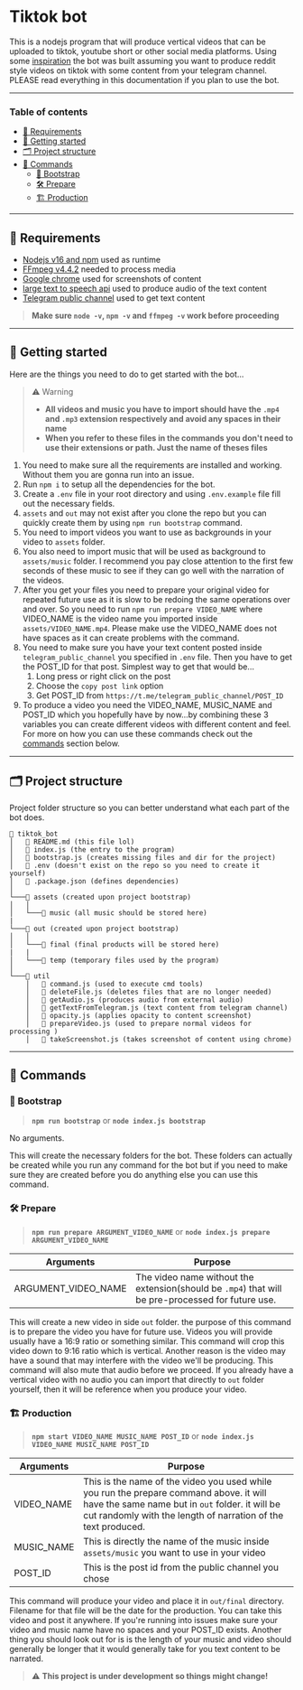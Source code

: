 <h1>Tiktok bot</h1>

This is a nodejs program that will produce vertical videos that can be uploaded to tiktok, youtube short or other social media platforms. Using some [inspiration](https://github.com/elebumm/RedditVideoMakerBot) the bot was built assuming you want to produce reddit style videos on tiktok with some content from your telegram channel. PLEASE read everything in this documentation if you plan to use the bot.

---

<h3>Table of contents</h3>

- [🔑 Requirements](#-requirements)
- [🚀 Getting started](#-getting-started)
- [🗂 Project structure](#-project-structure)
- [🧭 Commands](#-commands)
  - [🏁 Bootstrap](#-bootstrap)
  - [🛠 Prepare](#-prepare)
  - [🏗 Production](#-production)

---

## 🔑 Requirements 

- [Nodejs v16 and npm](https://nodejs.org/en/download/) used as runtime
- [FFmpeg v4.4.2](https://ffmpeg.org/download.html) needed to process media
- [Google chrome](https://support.google.com/chrome/answer/95346?hl=en&co=GENIE.Platform%3DDesktop) used for screenshots of content
- [large text to speech api](https://rapidapi.com/k_1/api/large-text-to-speech/) used to produce audio of the text content
- [Telegram public channel](https://telegram.org/faq_channels#q-what-39s-a-channel) used to get text content

> **Make sure `node -v`, `npm -v` and `ffmpeg -v` work before proceeding**

---

## 🚀 Getting started 

Here are the things you need to do to get started with the bot...
> ⚠️ Warning
>
> - **All videos and music you have to import should have the `.mp4` and `.mp3` extension respectively and avoid any spaces in their name**
> - **When you refer to these files in the commands you don't need to use their extensions or path. Just the name of theses files**

1. You need to make sure all the requirements are installed and working. Without them you are gonna run into an issue.
2. Run `npm i` to setup all the dependencies for the bot.
3. Create a `.env` file in your root directory and using `.env.example` file fill out the necessary fields.
4. `assets` and `out` may not exist after you clone the repo but you can quickly create them by using `npm run bootstrap` command.
5. You need to import videos you want to use as backgrounds in your video to `assets` folder.
6. You also need to import music that will be used as background to `assets/music` folder. I recommend you pay close attention to the first few seconds of these music to see if they can go well with the narration of the videos.
7. After you get your files you need to prepare your original video for repeated future use as it is slow to be redoing the same operations over and over. So you need to run `npm run prepare VIDEO_NAME` where VIDEO_NAME is the video name you imported inside `assets/VIDEO_NAME.mp4`. Please make use the VIDEO_NAME does not have spaces as it can create problems with the command.
8. You need to make sure you have your text content posted inside `telegram_public_channel` you specified in `.env` file. Then you have to get the POST_ID for that post. Simplest way to get that would be...
   1. Long press or right click on the post
   2. Choose the `copy post link` option
   3. Get POST_ID from `https://t.me/telegram_public_channel/POST_ID`
9. To produce a video you need the VIDEO_NAME, MUSIC_NAME and POST_ID which you hopefully have by now...by combining these 3 variables you can create different videos with different content and feel. For more on how you can use these commands check out the [commands](#commands) section below.

---

## 🗂 Project structure 

Project folder structure so you can better understand what each part of the bot does.

```
📂 tiktok_bot
│   📄 README.md (this file lol)
│   📄 index.js (the entry to the program)   
│   📄 bootstrap.js (creates missing files and dir for the project)    
│   📄 .env (doesn't exist on the repo so you need to create it yourself)   
│   📄 .package.json (defines dependencies)   
│
└───📂 assets (created upon project bootstrap)
│   │
│   └───📁 music (all music should be stored here)
|
└───📂 out (created upon project bootstrap)
│   │
│   └───📁 final (final products will be stored here)
|   |
│   └───📁 temp (temporary files used by the program)
│   
└───📂 util
    │   📄 command.js (used to execute cmd tools)
    │   📄 deleteFile.js (deletes files that are no longer needed)
    │   📄 getAudio.js (produces audio from external audio)
    │   📄 getTextFromTelegram.js (text content from telegram channel)
    │   📄 opacity.js (applies opacity to content screenshot)
    │   📄 prepareVideo.js (used to prepare normal videos for processing )
    │   📄 takeScreenshot.js (takes screenshot of content using chrome)
```

---

## 🧭 Commands 

### 🏁 Bootstrap 

> **`npm run bootstrap`** or **`node index.js bootstrap`**

No arguments.

This will create the necessary folders for the bot. These folders can actually be created while you run any command for the bot but if you need to make sure they are created before you do anything else you can use this command.

### 🛠 Prepare 

> **`npm run prepare ARGUMENT_VIDEO_NAME`** or **`node index.js prepare ARGUMENT_VIDEO_NAME`**

| Arguments | Purpose |
| --- | --- |
| ARGUMENT_VIDEO_NAME | The video name without the extension(should be `.mp4`) that will be pre-processed for future use. |

This will create a new video in side `out` folder. the purpose of this command is to prepare the video you have for future use. Videos you will provide usually have a 16:9 ratio or something similar. This command will crop this video down to 9:16 ratio which is vertical. Another reason is the video may have a sound that may interfere with the video we'll be producing. This command will also mute that audio before we proceed. If you already have a vertical video with no audio you can import that directly to `out` folder yourself, then it will be reference when you produce your video.

### 🏗 Production 

> **`npm start VIDEO_NAME MUSIC_NAME POST_ID`** or **`node index.js VIDEO_NAME MUSIC_NAME POST_ID`**

| Arguments | Purpose |
| --- | --- |
| VIDEO_NAME | This is the name of the video you used while you run the prepare command above. it will have the same name but in `out` folder. it will be cut randomly with the length of narration of the text produced. |
| MUSIC_NAME | This is directly the name of the music inside `assets/music` you want to use in your video |
| POST_ID | This is the post id from the public channel you chose |

This command will produce your video and place it in `out/final` directory. Filename for that file will be the date for the production. You can take this video and post it anywhere. If you're running into issues make sure your video and music name have no spaces and your POST_ID exists. Another thing you should look out for is is the length of your music and video should generally be longer that it would generally take for you text content to be narrated.

> ⚠️ **This project is under development so things might change!**

